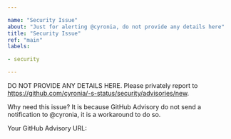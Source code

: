 ```yaml
---

name: "Security Issue"
about: "Just for alerting @cyronia, do not provide any details here"
title: "Security Issue"
ref: "main"
labels:

- security

---
```


DO NOT PROVIDE ANY DETAILS HERE. Please privately report to https://github.com/cyronia/-s-status/security/advisories/new.

Why need this issue? It is because GitHub Advisory do not send a notification to @cyronia, it is a workaround to do so.

Your GitHub Advisory URL:
